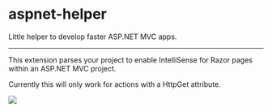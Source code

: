# aspnet-helper
Little helper to develop faster ASP.NET MVC apps.

---

This extension parses your project to enable IntelliSense for Razor pages within an ASP.NET MVC project.

Currently this will only work for actions with a HttpGet attribute.

![](https://raw.githubusercontent.com/schneiderpat/aspnet-helper/dev/images/IntelliSenseDemo.gif)
